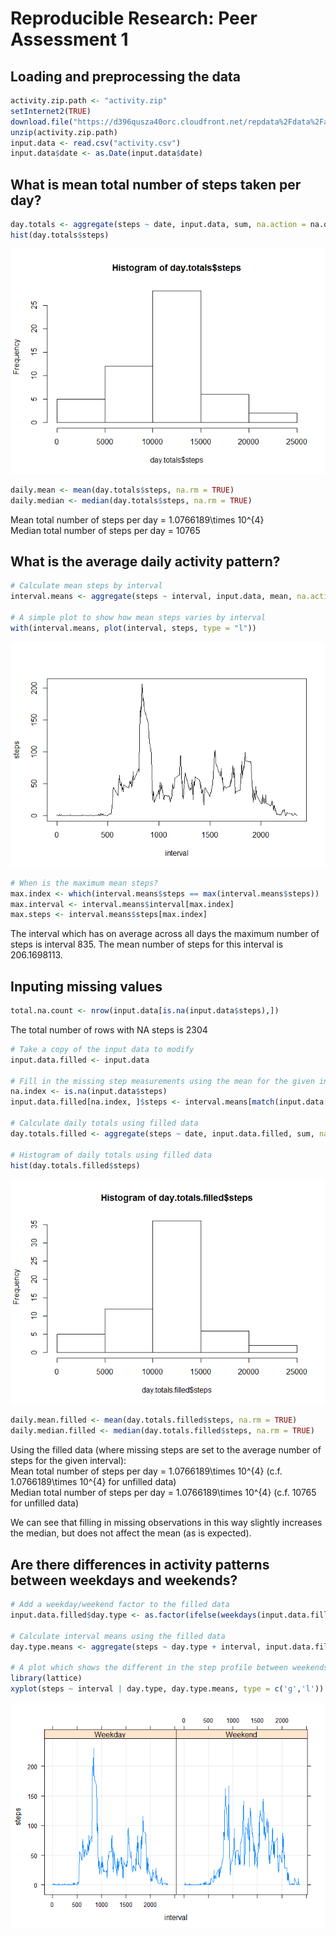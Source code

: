 # Reproducible Research: Peer Assessment 1


## Loading and preprocessing the data


```r
activity.zip.path <- "activity.zip"
setInternet2(TRUE)
download.file("https://d396qusza40orc.cloudfront.net/repdata%2Fdata%2Factivity.zip", activity.zip.path, method = "internal")
unzip(activity.zip.path)
input.data <- read.csv("activity.csv")
input.data$date <- as.Date(input.data$date)
```

## What is mean total number of steps taken per day?

```r
day.totals <- aggregate(steps ~ date, input.data, sum, na.action = na.omit)
hist(day.totals$steps)
```

![](./PA1_template_files/figure-html/unnamed-chunk-2-1.png) 

```r
daily.mean <- mean(day.totals$steps, na.rm = TRUE)
daily.median <- median(day.totals$steps, na.rm = TRUE)
```

Mean total number of steps per day = 1.0766189\times 10^{4}  
Median total number of steps per day = 10765

## What is the average daily activity pattern?


```r
# Calculate mean steps by interval
interval.means <- aggregate(steps ~ interval, input.data, mean, na.action = na.omit)

# A simple plot to show how mean steps varies by interval
with(interval.means, plot(interval, steps, type = "l"))
```

![](./PA1_template_files/figure-html/unnamed-chunk-3-1.png) 

```r
# When is the maximum mean steps?
max.index <- which(interval.means$steps == max(interval.means$steps))
max.interval <- interval.means$interval[max.index]
max.steps <- interval.means$steps[max.index]
```

The interval which has on average across all days the maximum number of steps is interval 835. The mean number of steps for this interval is 206.1698113.

## Inputing missing values


```r
total.na.count <- nrow(input.data[is.na(input.data$steps),])
```

The total number of rows with NA steps is 2304


```r
# Take a copy of the input data to modify
input.data.filled <- input.data

# Fill in the missing step measurements using the mean for the given interval.
na.index <- is.na(input.data$steps)
input.data.filled[na.index, ]$steps <- interval.means[match(input.data[na.index,]$interval, interval.means$interval), ]$steps

# Calculate daily totals using filled data
day.totals.filled <- aggregate(steps ~ date, input.data.filled, sum, na.action = na.omit)

# Histogram of daily totals using filled data
hist(day.totals.filled$steps)
```

![](./PA1_template_files/figure-html/unnamed-chunk-5-1.png) 

```r
daily.mean.filled <- mean(day.totals.filled$steps, na.rm = TRUE)
daily.median.filled <- median(day.totals.filled$steps, na.rm = TRUE)
```

Using the filled data (where missing steps are set to the average number of steps for the given interval):  
Mean total number of steps per day = 1.0766189\times 10^{4} (c.f. 1.0766189\times 10^{4} for unfilled data)  
Median total number of steps per day = 1.0766189\times 10^{4} (c.f. 10765 for unfilled data)  
  
We can see that filling in missing observations in this way slightly increases the median, but does not affect the mean (as is expected).

## Are there differences in activity patterns between weekdays and weekends?


```r
# Add a weekday/weekend factor to the filled data
input.data.filled$day.type <- as.factor(ifelse(weekdays(input.data.filled$date) %in% c("Saturday", "Sunday"), "Weekend", "Weekday"))

# Calculate interval means using the filled data
day.type.means <- aggregate(steps ~ day.type + interval, input.data.filled, mean, na.action = na.omit)

# A plot which shows the different in the step profile between weekends and weekdays
library(lattice)
xyplot(steps ~ interval | day.type, day.type.means, type = c('g','l'))
```

![](./PA1_template_files/figure-html/unnamed-chunk-6-1.png) 
